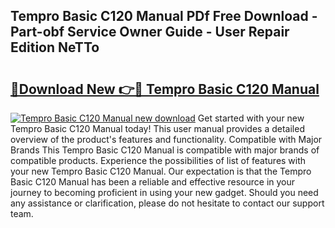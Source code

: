 ## Tempro Basic C120 Manual PDf Free Download - Part-obf Service Owner Guide - User Repair Edition NeTTo

# <h2><a href="http://cf23863.oget.top/?id=Tempro+Basic+C120+Manual">🔗Download New 👉🔴 Tempro Basic C120 Manual</a></h2>

[![Tempro Basic C120 Manual new download](https://i.imgur.com/5g1atiW.png)](http://cf23863.oget.top/?id=Tempro+Basic+C120+Manual)
Get started with your new Tempro Basic C120 Manual today! This user manual provides a detailed overview of the product's features and functionality. Compatible with Major Brands This Tempro Basic C120 Manual is compatible with major brands of compatible products. Experience the possibilities of list of features with your new Tempro Basic C120 Manual. Our expectation is that the Tempro Basic C120 Manual has been a reliable and effective resource in your journey to becoming proficient in using your new gadget. Should you need any assistance or clarification, please do not hesitate to contact our support team.
